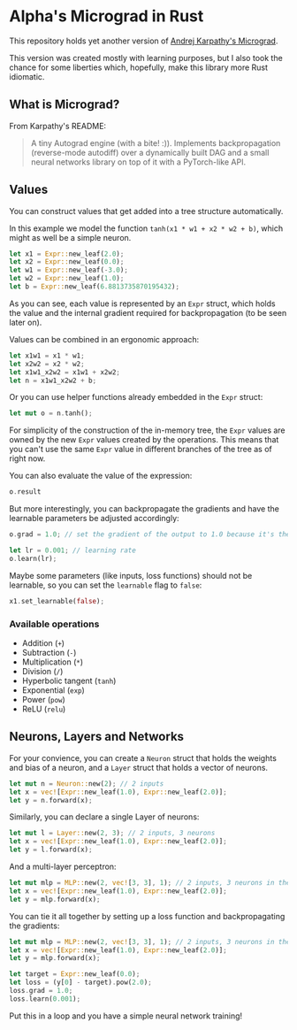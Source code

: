# Alpha's Micrograd in Rust

This repository holds yet another version of [Andrej Karpathy's Micrograd](https://github.com/karpathy/micrograd).

This version was created mostly with learning purposes, but I also took the chance for some liberties which, hopefully, make this library more Rust idiomatic.

## What is Micrograd?

From Karpathy's README:

> A tiny Autograd engine (with a bite! :)). Implements backpropagation (reverse-mode autodiff) over a dynamically built DAG and a small neural networks library on top of it with a PyTorch-like API. 

## Values

You can construct values that get added into a tree structure automatically.

In this example we model the function `tanh(x1 * w1 + x2 * w2 + b)`, which might as well be a simple neuron.

```rust
let x1 = Expr::new_leaf(2.0);
let x2 = Expr::new_leaf(0.0);
let w1 = Expr::new_leaf(-3.0);
let w2 = Expr::new_leaf(1.0);
let b = Expr::new_leaf(6.8813735870195432);
```

As you can see, each value is represented by an `Expr` struct, which holds the value and the internal gradient required for backpropagation (to be seen later on).

Values can be combined in an ergonomic approach:

```rust
let x1w1 = x1 * w1;
let x2w2 = x2 * w2;
let x1w1_x2w2 = x1w1 + x2w2;
let n = x1w1_x2w2 + b;
```

Or you can use helper functions already embedded in the `Expr` struct:

```rust
let mut o = n.tanh();
```

For simplicity of the construction of the in-memory tree, the `Expr` values are owned by the new `Expr` values created by the operations. This means that you can't use the same `Expr` value in different branches of the tree as of right now.

You can also evaluate the value of the expression:

```rust
o.result
```

But more interestingly, you can backpropagate the gradients and have the learnable parameters be adjusted accordingly:

```rust
o.grad = 1.0; // set the gradient of the output to 1.0 because it's the last value of the tree

let lr = 0.001; // learning rate
o.learn(lr);
```

Maybe some parameters (like inputs, loss functions) should not be learnable, so you can set the `learnable` flag to `false`:

```rust
x1.set_learnable(false);
```

### Available operations

- Addition (`+`)
- Subtraction (`-`)
- Multiplication (`*`)
- Division (`/`)
- Hyperbolic tangent (`tanh`)
- Exponential (`exp`)
- Power (`pow`)
- ReLU (`relu`)

## Neurons, Layers and Networks

For your convience, you can create a `Neuron` struct that holds the weights and bias of a neuron, and a `Layer` struct that holds a vector of neurons.

```rust
let mut n = Neuron::new(2); // 2 inputs
let x = vec![Expr::new_leaf(1.0), Expr::new_leaf(2.0)];
let y = n.forward(x);
```

Similarly, you can declare a single Layer of neurons:

```rust
let mut l = Layer::new(2, 3); // 2 inputs, 3 neurons
let x = vec![Expr::new_leaf(1.0), Expr::new_leaf(2.0)];
let y = l.forward(x);
```

And a multi-layer perceptron:

```rust
let mut mlp = MLP::new(2, vec![3, 3], 1); // 2 inputs, 3 neurons in the hidden layer, 1 output
let x = vec![Expr::new_leaf(1.0), Expr::new_leaf(2.0)];
let y = mlp.forward(x);
```

You can tie it all together by setting up a loss function and backpropagating the gradients:

```rust
let mut mlp = MLP::new(2, vec![3, 3], 1); // 2 inputs, 3 neurons in the hidden layer, 1 output
let x = vec![Expr::new_leaf(1.0), Expr::new_leaf(2.0)];
let y = mlp.forward(x);

let target = Expr::new_leaf(0.0);
let loss = (y[0] - target).pow(2.0);
loss.grad = 1.0;
loss.learn(0.001);
```

Put this in a loop and you have a simple neural network training!